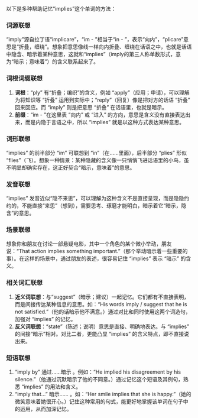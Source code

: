 以下是多种帮助记忆“implies”这个单词的方法：

### 词源联想
“imply”源自拉丁语“implicare”，“im - ”相当于“in - ”，表示“向内”，“plicare”意思是“折叠，缠绕”。想象把意思像线一样向内折叠、缠绕在话语之中，也就是话语中隐含、暗示着某种意思，这就和“implies”（imply的第三人称单数形式，意为“暗示；意味着”）的含义联系起来了。

### 词根词缀联想
1. **词根**：“ply” 有“折叠；编织”的含义，例如 “apply”（应用；申请），可以理解为将知识等 “折叠” 运用到实际中；“reply”（回复）像是把对方的话语 “折叠” 回来回应。而 “imply” 则是把意思 “折叠” 在话语里，也就是暗示。
2. **前缀**：“im - ”在这里表 “向内” 或 “进入” 的方向，意思是含义没有直接表达出来，而是内隐于言语之中，所以 “implies” 就是以这种方式表达某种意思。

### 词形联想
“implies” 的前半部分 “im” 可联想到 “in”（在……里面），后半部分 “plies” 形似 “flies”（飞）。想象一种情景：某种隐藏的含义像一只悄悄飞进话语里的小鸟，虽不明显却确实存在，这正好契合“暗示，意味着”的意思。

### 发音联想
“implies” 发音近似“隐不来思”，可以理解为这种含义不是直接呈现，而是隐隐约约的，不能直接“来思”（想到），需要思考、琢磨才能明白，暗示着它“暗示，隐含”的意思。

### 场景联想
想象你和朋友在讨论一部悬疑电影，其中一个角色的某个微小举动，朋友说：“That action implies something important.”（那个举动暗示着一些重要的事）。在这样的场景中，通过朋友的表述，很容易记住 “implies” 表示 “暗示” 的含义。

### 相关词汇联想
1. **近义词联想**：与“suggest”（暗示；建议）一起记忆。它们都有不直接表明，而是间接传达某种信息的意思。如：“His words imply / suggest that he is not satisfied.”（他的话暗示他不满意。）通过对比和同时使用这两个词造句，加强对 “implies” 的记忆。
2. **反义词联想**：“state”（陈述；说明）意思是直接、明确地表达。与 “implies” 的间接“暗示”相对。对比二者，更能凸显 “implies” 的含义特点，即不直接说出来。

### 短语联想
1. “imply by”  通过……暗示 。例如：“He implied his disagreement by his silence.”（他通过沉默暗示了他的不同意。）通过记忆这个短语及其例句，熟悉 “implies” 的用法和含义。
2. “imply that...”  暗示…… 。如：“Her smile implies that she is happy.”（她的微笑意味着她很开心。）记住这种常用的句式，能更好地掌握该单词在句子中的运用，从而加深记忆。 